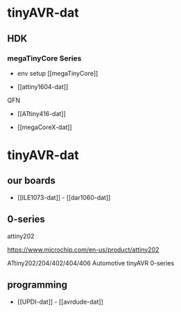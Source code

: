 
# tinyAVR-dat

## HDK 

### megaTinyCore Series 

- env setup [[megaTinyCore]]

- [[attiny1604-dat]]

QFN
- [[ATtiny416-dat]]



- [[megaCoreX-dat]]




# tinyAVR-dat


## our boards 

- [[ILE1073-dat]] - [[dar1060-dat]]

## 0-series 

attiny202

https://www.microchip.com/en-us/product/attiny202

ATtiny202/204/402/404/406 Automotive tinyAVR 0-series



## programming 

- [[UPDI-dat]] - [[avrdude-dat]]